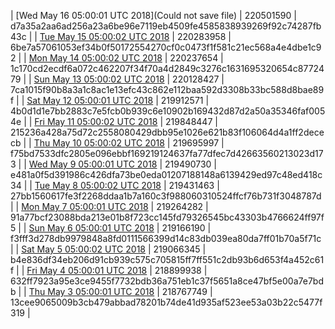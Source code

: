 | [Wed May 16 05:00:01 UTC 2018](Could not save file) | 220501590 | d7a35a2aa6ad256a23a6be96e7119eb4509fe4585838939269f92c74287fb43c | 
| [Tue May 15 05:00:02 UTC 2018](https://transfer.sh/Ir44n/dashninja-dbdump-20180515070001.tar.bz2) | 220283958 | 6be7a57061053ef34b0f50172554270cf0c0473f1f581c21ec568a4e4dbe1c92 | 
| [Mon May 14 05:00:02 UTC 2018](https://transfer.sh/4COB7/dashninja-dbdump-20180514070001.tar.bz2) | 220237654 | 1c170cd2ecdf6a072c462207f34f70a4d2849c3276c1631695320654c8772479 | 
| [Sun May 13 05:00:02 UTC 2018](https://transfer.sh/Wl0k3/dashninja-dbdump-20180513070002.tar.bz2) | 220128427 | 7ca1015f90b8a3a1c8ac1e13efc43c862e112baa592d3308b33bc588d8bae89f | 
| [Sat May 12 05:00:01 UTC 2018](https://transfer.sh/4ERlI/dashninja-dbdump-20180512070001.tar.bz2) | 219912571 | 4b0d1d1e7bb2883c7e5fcb0b939c6e10902b169432d87d2a50a35346faf0054e | 
| [Fri May 11 05:00:02 UTC 2018](https://transfer.sh/q3c7d/dashninja-dbdump-20180511070002.tar.bz2) | 219848447 | 215236a428a75d72c2558080429dbb95e1026e621b83f106064d4a1ff2dececb | 
| [Thu May 10 05:00:02 UTC 2018](https://transfer.sh/ne3Iv/dashninja-dbdump-20180510070002.tar.bz2) | 219695997 | f75bd7533dfc2805e096ebbf169219124637fa77dfec7d42663560213023d173 | 
| [Wed May  9 05:00:01 UTC 2018](https://transfer.sh/f1Hdo/dashninja-dbdump-20180509070001.tar.bz2) | 219490730 | e481a0f5d391986c426dfa73be0eda01207188148a6139429ed97c48ed418c34 | 
| [Tue May  8 05:00:02 UTC 2018](https://transfer.sh/EXslh/dashninja-dbdump-20180508070002.tar.bz2) | 219431463 | 27bb1560617fe3f2268ddaa1b7a160c3f988060310524ffcf76b731f3048787d | 
| [Mon May  7 05:00:01 UTC 2018](https://transfer.sh/y671h/dashninja-dbdump-20180507070001.tar.bz2) | 219264282 | 91a77bcf23088bda213e01b8f723cc145fd79326545bc43303b4766624ff97f5 | 
| [Sun May  6 05:00:01 UTC 2018](https://transfer.sh/40lEz/dashninja-dbdump-20180506070001.tar.bz2) | 219166190 | f3fff3d278db9979848a8fd0111566399d14c83db039ea80da7ff01b70a5f71c | 
| [Sat May  5 05:00:02 UTC 2018](https://transfer.sh/MXH0Z/dashninja-dbdump-20180505070002.tar.bz2) | 219066345 | b4e836df34eb206d91cb939c575c705815ff7ff551c2db93b6d653f4a452c61f | 
| [Fri May  4 05:00:01 UTC 2018](https://transfer.sh/HHjS3/dashninja-dbdump-20180504070001.tar.bz2) | 218899938 | 632ff7923a95e3ce9455f7732bdb36a751eb1c37f5651a8ce47bf5e00a7e7bdb | 
| [Thu May  3 05:00:01 UTC 2018](https://transfer.sh/Ssj1/dashninja-dbdump-20180503070001.tar.bz2) | 218767749 | 13cee9065009b3cb479abbad78201b74de41d935af523ee53a03b22c5477f319 | 
